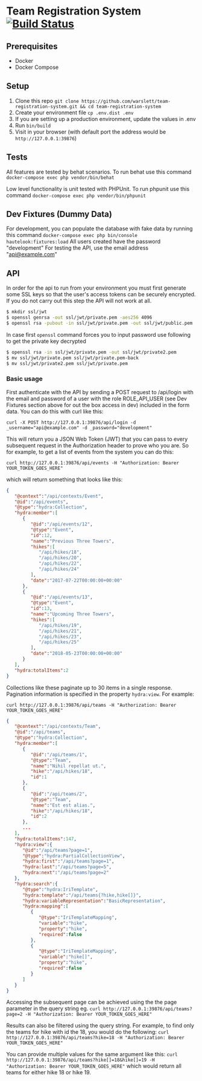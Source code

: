 # Team Registration System [![Build Status](https://circleci.com/gh/warslett/team-registration-system.png?style=shield)](https://circleci.com/gh/warslett/team-registration-system)
## Prerequisites
* Docker
* Docker Compose

## Setup
1. Clone this repo `git clone https://github.com/warslett/team-registration-system.git && cd team-registration-system`
2. Create your environment file `cp .env.dist .env`
3. If you are setting up a production environment, update the values in .env
4. Run `bin/build`
5. Visit in your browser (with default port the address would be `http://127.0.0.1:39876`)

## Tests
All features are tested by behat scenarios. To run behat use this command
`docker-compose exec php vendor/bin/behat`

Low level functionality is unit tested with PHPUnit. To run phpunit use this command
`docker-compose exec php vendor/bin/phpunit`
## Dev Fixtures (Dummy Data)
For development, you can populate the database with fake data by running this command 
`docker-compose exec php bin/console hautelook:fixtures:load` All users created have the password "development"
For testing the API, use the email address "api@example.com"

## API
In order for the api to run from your environment you must first generate some SSL keys so that the user's access tokens
can be securely encrypted. If you do not carry out this step the API will not work at all.
``` bash
$ mkdir ssl/jwt
$ openssl genrsa -out ssl/jwt/private.pem -aes256 4096
$ openssl rsa -pubout -in ssl/jwt/private.pem -out ssl/jwt/public.pem
```

In case first ```openssl``` command forces you to input password use following to get the private key decrypted
``` bash
$ openssl rsa -in ssl/jwt/private.pem -out ssl/jwt/private2.pem
$ mv ssl/jwt/private.pem ssl/jwt/private.pem-back
$ mv ssl/jwt/private2.pem ssl/jwt/private.pem
```

### Basic usage
First authenticate with the API by sending a POST request to /api/login with the email and password of a user with the
role ROLE_API_USER (see Dev Fixtures section above for out the box access in dev) included in the form data.
You can do this with curl like this:

`curl -X POST http://127.0.0.1:39876/api/login -d _username="api@example.com" -d _password="development"`

This will return you a JSON Web Token (JWT) that you can pass to every subsequent request in the Authorization header to
prove who you are. So for example, to get a list of events from the system you can do this:

`curl http://127.0.0.1:39876/api/events -H "Authorization: Bearer YOUR_TOKEN_GOES_HERE"`

which will return something that looks like this:

```json
{  
   "@context":"/api/contexts/Event",
   "@id":"/api/events",
   "@type":"hydra:Collection",
   "hydra:member":[  
      {  
         "@id":"/api/events/12",
         "@type":"Event",
         "id":12,
         "name":"Previous Three Towers",
         "hikes":[  
            "/api/hikes/18",
            "/api/hikes/20",
            "/api/hikes/22",
            "/api/hikes/24"
         ],
         "date":"2017-07-22T00:00:00+00:00"
      },
      {  
         "@id":"/api/events/13",
         "@type":"Event",
         "id":13,
         "name":"Upcoming Three Towers",
         "hikes":[  
            "/api/hikes/19",
            "/api/hikes/21",
            "/api/hikes/23",
            "/api/hikes/25"
         ],
         "date":"2018-05-23T00:00:00+00:00"
      }
   ],
   "hydra:totalItems":2
}
```

Collections like these paginate up to 30 items in a single response. Pagination information is specified in the property
`hydra:view`. For example:

`curl http://127.0.0.1:39876/api/teams -H "Authorization: Bearer YOUR_TOKEN_GOES_HERE"`

```json
{  
   "@context":"/api/contexts/Team",
   "@id":"/api/teams",
   "@type":"hydra:Collection",
   "hydra:member":[  
      {  
         "@id":"/api/teams/1",
         "@type":"Team",
         "name":"Nihil repellat ut.",
         "hike":"/api/hikes/18",
         "id":1
      },
      {  
         "@id":"/api/teams/2",
         "@type":"Team",
         "name":"Est est alias.",
         "hike":"/api/hikes/18",
         "id":2
      },
      ...
   ],
   "hydra:totalItems":147,
   "hydra:view":{  
      "@id":"/api/teams?page=1",
      "@type":"hydra:PartialCollectionView",
      "hydra:first":"/api/teams?page=1",
      "hydra:last":"/api/teams?page=5",
      "hydra:next":"/api/teams?page=2"
   },
   "hydra:search":{  
      "@type":"hydra:IriTemplate",
      "hydra:template":"/api/teams{?hike,hike[]}",
      "hydra:variableRepresentation":"BasicRepresentation",
      "hydra:mapping":[  
         {  
            "@type":"IriTemplateMapping",
            "variable":"hike",
            "property":"hike",
            "required":false
         },
         {  
            "@type":"IriTemplateMapping",
            "variable":"hike[]",
            "property":"hike",
            "required":false
         }
      ]
   }
}
```

Accessing the subsequent page can be achieved using the the page parameter in the query string eg.
`curl http://127.0.0.1:39876/api/teams?page=2 -H "Authorization: Bearer YOUR_TOKEN_GOES_HERE"`

Results can also be filtered using the query string. For example, to find only the teams for hike with id the 18, you
would do the following:
`curl http://127.0.0.1:39876/api/teams?hike=18 -H "Authorization: Bearer YOUR_TOKEN_GOES_HERE"`

You can provide multiple values for the same argument like this:
`curl http://127.0.0.1:39876/api/teams?hike[]=18&hike[]=19 -H "Authorization: Bearer YOUR_TOKEN_GOES_HERE"`
which would return all teams for either hike 18 or hike 19.